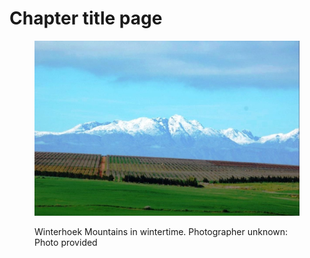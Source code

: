 # Chapter title page

<figure><img src="../.gitbook/assets/-135-198 (1).jpg" alt=""><figcaption><p>Winterhoek Mountains in wintertime. Photographer unknown: Photo provided</p></figcaption></figure>
